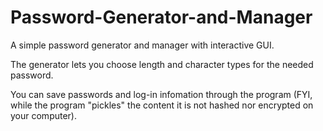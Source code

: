 # Password-Generator-and-Manager

A simple password generator and manager with interactive GUI.

The generator lets you choose length and character types for the needed password.

You can save passwords and log-in infomation through the program (FYI, while the program "pickles" the content it is not hashed nor encrypted on your computer).
